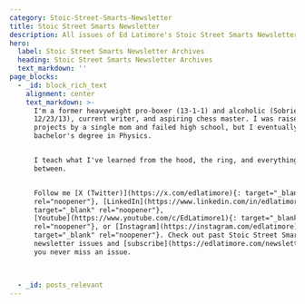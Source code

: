 ```yaml
---
category: Stoic-Street-Smarts-Newsletter
title: Stoic Street Smarts Newsletter
description: All issues of Ed Latimore's Stoic Street Smarts Newsletter
hero:
  label: Stoic Street Smarts Newsletter Archives
  heading: Stoic Street Smarts Newsletter Archives
  text_markdown: ''
page_blocks:
  - _id: block_rich_text
    alignment: center
    text_markdown: >-
      I'm a former heavyweight pro-boxer (13-1-1) and alcoholic (Sobriety date
      12/23/13), current writer, and aspiring chess master. I was raised in the
      projects by a single mom and failed high school, but I eventually earned a
      bachelor's degree in Physics.


      I teach what I've learned from the hood, the ring, and everything in
      between.


      Follow me [X (Twitter)](https://x.com/edlatimore){: target="_blank"
      rel="noopener"}, [LinkedIn](https://www.linkedin.com/in/edlatimore/){:
      target="_blank" rel="noopener"},
      [Youtube](https://www.youtube.com/c/EdLatimore1){: target="_blank"
      rel="noopener"}, or [Instagram](https://instagram.com/edlatimore){:
      target="_blank" rel="noopener"}. Check out past Stoic Street Smarts
      newsletter issues and [subscribe](https://edlatimore.com/newsletter) so
      you never miss an issue.


      ​​​​​​
  - _id: posts_relevant
---
```

